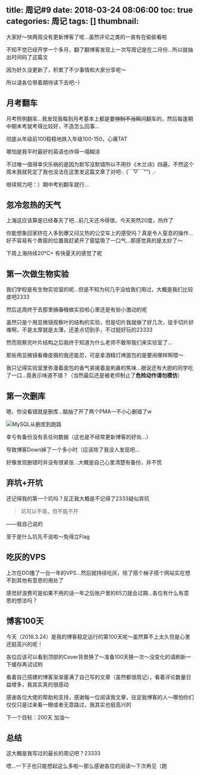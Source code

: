 title: 周记#9
date: 2018-03-24 08:06:00
toc: true
categories: 周记
tags: []
thumbnail: 
---
大家好～快两周没有更新博客了呢...虽然评论之类的一直有在偷偷看啦

不知不觉已经开学一个多月，翻了翻博客发现上一次写周记是在二月份...所以就抽出时间码了这篇文

因为好久没更新了，积累了不少事情和大家分享呢～

所以请各位带着期待读下去吧:-)

<!--more-->

## 月考翻车 ##

月考照例翻车...我发现我每到月考基本上都是要~~控制不当~~瞬间翻车的，然后每逢期中期末考就考得比较好，不造怎么回事...

彻底从年级前100稳稳地跌入年级100-150，心痛TAT

哪怕是我平时最好的英语也炸得一塌糊涂

不过唯一值得幸灾乐祸的是因为默写没默错所以不用抄《木兰诗》四遍，不然这个周末我就死定了我也没法在这里发这篇文章了对吧╮(￣▽￣"")╭

继续努力吧：）期中考别翻车就行...

## 忽冷忽热的天气 ##

上海这应该算是已经春天了吧...前几天还冷得很，今天突然20度，热炸了

你能想象回家挤在人多到爆又闷又热的公交车上的感受吗？真是令人窒息的操作...好不容易有个靠窗的位置我赶紧开了窗猛吸了一口气...那感觉真的是太妙了～

下周上海持续20°C+ 有快夏天的感觉了呢

## 第一次做生物实验 ##

我们学校是有生物实验室的呢...但是不知为何几乎没给我们用过，大概是我们比较皮吧2333

然后这周终于去那里~~搞事情~~做实验啦心里还是有些小激动的呢

虽然只是个用显微镜观察叶的结构的实验，但是切片我就做了好几次，徒手切片好难啊，不是太厚就是太薄，还差点切到手，不过挺好玩的23333

然而观察完叶片结构之后我终于知道为什么老师不敢带我们来实验室了...

那些用显微镜看橡皮屑的我还能忍，可是拿酒精灯烤面包的是要闹哪样啊喂～

我只记得实验室里弥漫着面包的香气紧接着是刺鼻的焦味...据说还有大胆的同学吃了一口...竟表示味道不错？（当然最后还是被老师制止了**危险动作请勿模仿**）

## 第一次删库 ##

嗯，你没看错就是删库...脑抽了开了两个PMA一不小心删错了w

![MySQL从删库到跑路][1]

幸亏有备份没有丢任何数据（这也是不经常更新博客的好处...）

导致博客Down掉了一个多小时（应该除了我没人发现吧...

好像发现删错时并没有很紧张...大概是自己心里清楚有备份，并不慌

## 弃坑+开坑 ##

还记得我的第一个坑吗？反正我大概是不记得了2333疑似弃坑

> 坑可以不填，但不能不开

——我自己说的

至于是什么坑先不说啦～免得立Flag

## 吃灰的VPS ##

上次在DO撸了一台一年的VPS...然后就持续吃灰，除了搭个梯子搭个网站实在想不到其他有意思的用处了

感觉好浪费可是如果不用的话一年之后账户里的65刀就会过期...各位有什么有意思的想法吗？

## 博客100天 ##

今天（2018.3.24）是我的博客稳定运行的第100天呢～虽然算不上太久但是心里还挺高兴的呢！

各位应该可以看到顶部的Cover背景换了～准备100天换一次～没变化的请刷新一下缓存再试试哟

看着自己搭建的博客渐渐塞满了自己写的文章（虽然都很周记），看着评论数量日益增多，我其实真的很感动

感谢各位大佬的帮助和支持，感谢每一位阅读我文章，驻足我博客的人～哪怕你们仅仅只是过来看一眼或者无意路过，我其实也挺高兴的

下一个目标：200天 加油～

## 总结 ##

这大概是我写过的最长的周记吧？23333

唔...一下子也只能想起这么多啦～那么感谢各位的阅读～下次再见（跑

  [1]: https://gss0.baidu.com/-4o3dSag_xI4khGko9WTAnF6hhy/zhidao/wh%3D600%2C800/sign=8fcb2e7652afa40f3c93c6db9b542f77/bd3eb13533fa828b5a2504a7f51f4134970a5a74.jpg!webp_1920w